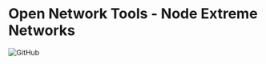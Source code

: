 # Open Network Tools - Node Extreme Networks

![GitHub](https://img.shields.io/github/license/open-network-tools/node-extreme-networks?style=plastic)